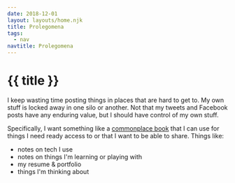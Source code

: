 ```yaml
---
date: 2018-12-01
layout: layouts/home.njk
title: Prolegomena
tags:
  - nav
navtitle: Prolegomena
---
```


# {{ title }}

I keep wasting time posting things
in places that are hard to get to.
My own stuff is locked away in
one silo or another.
Not that my tweets and Facebook posts
have any enduring value,
but I should have control of my own stuff.

Specifically, I want something like
a [commonplace book]
that I can use
for things I need ready access to
or that I want to be able to share.
Things like:
  - notes on tech I use
  - notes on things I'm learning or playing with
  - my resume & portfolio
  - things I'm thinking about




[Google Reader went away]:  #nowhere
[commonplace book]: https://en.wikipedia.org/wiki/Commonplace_book
[Such as]: https://www.youtube.com/watch?v=lj3iNxZ8Dww
[Boom]: https://en.wikipedia.org/wiki/Bloglines
[wired]: https://www.wired.com/2013/06/why-google-reader-got-the-ax/

